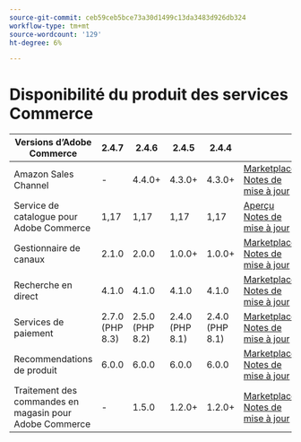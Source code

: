 ```yaml
---
source-git-commit: ceb59ceb5bce73a30d1499c13da3483d926db324
workflow-type: tm+mt
source-wordcount: '129'
ht-degree: 6%

---
```

# Disponibilité du produit des services Commerce


<table style="table-layout:auto">
  <thead>
    <tr>
      <th>Versions d’Adobe Commerce</th>
      <th>2.4.7</th>
      <th>2.4.6</th>
      <th>2.4.5</th>
      <th>2.4.4</th>
      <th></th>
    </tr>
  </thead>
  <tbody>
      <tr>
          <td>Amazon Sales Channel</td>
          <td>-</td>
          <td>4.4.0+</td>
          <td>4.3.0+</td>
          <td>4.3.0+</td>
          <td>
              <a href="https://commercemarketplace.adobe.com/magento-module-amazon.html">Marketplace</a><br/>
              <a href="https://experienceleague.adobe.com/docs/commerce-channels/amazon/release-notes.html">Notes de mise à jour</a><br/>
          </td>
      </tr>
      <tr>
          <td>Service de catalogue pour Adobe Commerce</td>
          <td>1,17</td>
          <td>1,17</td>
          <td>1,17</td>
          <td>1,17</td>
          <td>
              <a href="https://experienceleague.adobe.com/docs/commerce-merchant-services/catalog-service/guide-overview.html">Aperçu</a><br/>
              <a href="https://experienceleague.adobe.com/docs/commerce-merchant-services/catalog-service/release-notes.html">Notes de mise à jour</a><br/>
          </td>
      </tr>
      <tr>
          <td>Gestionnaire de canaux</td>
          <td>2.1.0</td>
          <td>2.0.0</td>
          <td>1.0.0+</td>
          <td>1.0.0+</td>
          <td>
              <a href="https://commercemarketplace.adobe.com/magento-channel-manager.html">Marketplace</a><br/>
              <a href="https://experienceleague.adobe.com/docs/commerce-channels/channel-manager/release-notes.html">Notes de mise à jour</a><br/>
          </td>
      </tr>
      <tr>
          <td>Recherche en direct</td>
          <td>4.1.0</td>
          <td>4.1.0</td>
          <td>4.1.0</td>
          <td>4.1.0</td>
          <td>
              <a href="https://commercemarketplace.adobe.com/magento-live-search.html">Marketplace</a><br/>
              <a href="https://experienceleague.adobe.com/docs/commerce-merchant-services/live-search/release-notes.html">Notes de mise à jour</a><br/>
          </td>
      </tr>
      <tr>
          <td>Services de paiement</td>
          <td>2.7.0 (PHP 8.3)</td>
          <td>2.5.0 (PHP 8.2)</td>
          <td>2.4.0 (PHP 8.1)</td>
          <td>2.4.0 (PHP 8.1)</td>
          <td>
              <a href="https://commercemarketplace.adobe.com/magento-payment-services.html">Marketplace</a><br/>
              <a href="https://experienceleague.adobe.com/docs/commerce-merchant-services/payment-services/release-notes.html">Notes de mise à jour</a><br/>
          </td>
      </tr>
      <tr>
          <td>Recommendations de produit</td>
          <td>6.0.0</td>
          <td>6.0.0</td>
          <td>6.0.0</td>
          <td>6.0.0</td>
          <td>
              <a href="https://commercemarketplace.adobe.com/magento-product-recommendations.html">Marketplace</a><br/>
              <a href="https://experienceleague.adobe.com/docs/commerce-merchant-services/product-recommendations/release-notes.html">Notes de mise à jour</a><br/>
          </td>
      </tr>
      <tr>
          <td>Traitement des commandes en magasin pour Adobe Commerce</td>
          <td>-</td>
          <td>1.5.0</td>
          <td>1.2.0+</td>
          <td>1.2.0+</td>
          <td>
              <a href="https://commercemarketplace.adobe.com/store-fulfillment-magento-walmart.html">Marketplace</a><br/>
              <a href="https://experienceleague.adobe.com/docs/commerce-merchant-services/store-fulfillment/release-notes.html">Notes de mise à jour</a><br/>
          </td>
      </tr>
  </tbody>
</table>
